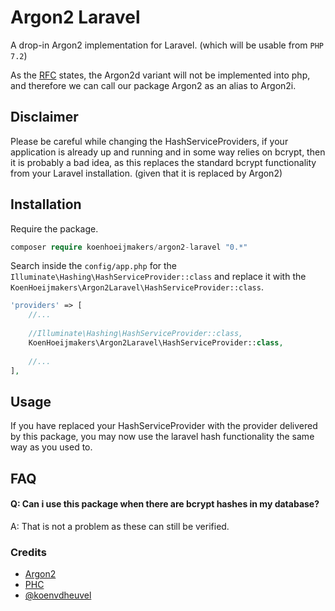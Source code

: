 # Argon2 Laravel
A drop-in Argon2 implementation for Laravel. (which will be usable from `PHP 7.2`)

As the [RFC](https://wiki.php.net/rfc/argon2_password_hash) states, the Argon2d variant will not be implemented into php, and therefore we can call our package Argon2 as an alias to Argon2i.

## Disclaimer
Please be careful while changing the HashServiceProviders, if your application is already up and running and in some way relies on bcrypt, then it is probably a bad idea, as this replaces the standard bcrypt functionality from your Laravel installation. (given that it is replaced by Argon2)

## Installation

Require the package.
```php
composer require koenhoeijmakers/argon2-laravel "0.*"
```

Search inside the `config/app.php` for the `Illuminate\Hashing\HashServiceProvider::class` and replace it with the `KoenHoeijmakers\Argon2Laravel\HashServiceProvider::class`.

```php
'providers' => [
    //...
    
    //Illuminate\Hashing\HashServiceProvider::class,
    KoenHoeijmakers\Argon2Laravel\HashServiceProvider::class,
    
    //...
],
```

## Usage

If you have replaced your HashServiceProvider with the provider delivered by this package, you may now use the laravel hash functionality the same way as you used to.

## FAQ
#### Q: Can i use this package when there are bcrypt hashes in my database?
A: That is not a problem as these can still be verified.

### Credits
* [Argon2](https://github.com/P-H-C/phc-winner-argon2)
* [PHC](https://password-hashing.net/)
* [@koenvdheuvel](https://github.com/koenvdheuvel)
